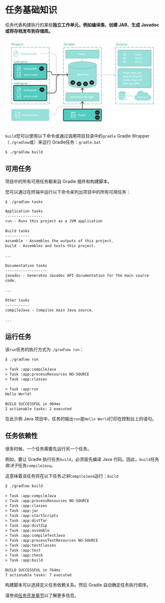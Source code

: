 # 任务基础知识

任务代表构建执行的某些**独立工作单元，例如编译类、创建 JAR、生成 Javadoc 或将存档发布到存储库。**

![等级基础 5](./assets/gradle-basic-5.png)

`build`您可以使用以下命令或通过调用项目目录中的`gradle` Gradle Wrapper（`./gradlew`或）来运行 Gradle任务：`gradle.bat`

```
$ ./gradlew build
```



## 可用任务

项目中的所有可用任务都来自 Gradle 插件和构建脚本。

您可以通过在终端中运行以下命令来列出项目中的所有可用任务：

```
$ ./gradlew tasks
```



```
Application tasks
-----------------
run - Runs this project as a JVM application

Build tasks
-----------
assemble - Assembles the outputs of this project.
build - Assembles and tests this project.

...

Documentation tasks
-------------------
javadoc - Generates Javadoc API documentation for the main source code.

...

Other tasks
-----------
compileJava - Compiles main Java source.

...
```



## 运行任务

该`run`任务的执行方式为`./gradlew run`：

```
$ ./gradlew run

> Task :app:compileJava
> Task :app:processResources NO-SOURCE
> Task :app:classes

> Task :app:run
Hello World!

BUILD SUCCESSFUL in 904ms
2 actionable tasks: 2 executed
```

在此示例 Java 项目中，任务的输出`run`是`Hello World`打印在控制台上的语句。



## 任务依赖性

很多时候，一个任务需要先运行另一个任务。

例如，要让 Gradle 执行任务`build`，必须首先编译 Java 代码。因此，`build`任务*取决于*任务`compileJava`。

这意味着该任务将在以下任务*之前*`compileJava`运行：`build`

```
$ ./gradlew build

> Task :app:compileJava
> Task :app:processResources NO-SOURCE
> Task :app:classes
> Task :app:jar
> Task :app:startScripts
> Task :app:distTar
> Task :app:distZip
> Task :app:assemble
> Task :app:compileTestJava
> Task :app:processTestResources NO-SOURCE
> Task :app:testClasses
> Task :app:test
> Task :app:check
> Task :app:build

BUILD SUCCESSFUL in 764ms
7 actionable tasks: 7 executed
```

构建脚本可以选择定义任务依赖关系。然后 Gradle 自动确定任务执行顺序。

请参阅[任务开发章节](https://docs.gradle.org/8.5/userguide/more_about_tasks.html#more_about_tasks)以了解更多信息。